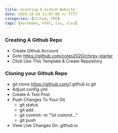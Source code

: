 ```yaml
---
title: Greating A Github Website
date: 2024-10-24 11:07:00 +/-TTTT
categories: [Github, CMS]
tags: [markdown, html, css, scss]
---
```


### Creating A Github Repo
- Create Github Account
- Goto https://github.com/cotes2020/chirpy-starter
- Click Use This Template & Create Repository

### Cloning your Github Repo
- git clone https://github.com/<username>/<username>.github.io.git 
- Adjust config.yml
- Create A Test Post
- Push Changes To Your Git
    - git status
    - git add .
    - git commit -m "1st commit..."
    - git push
- View Live Changes On <username>.github.io


